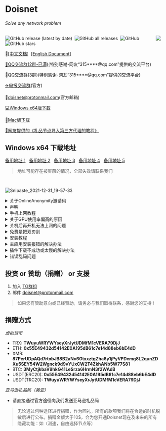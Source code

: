 # Doisnet 
###### Solve any network problem

<img align="right" src="https://user-images.githubusercontent.com/73285310/117543679-68f9b680-b050-11eb-9286-7d806d6f5f08.png">
<p>
  <img alt="GitHub release (latest by date)" src="https://img.shields.io/github/downloads/dodois/Doisnet/latest/total?style=flat-square">&nbsp;
  <img alt="GitHub all releases" src="https://img.shields.io/github/downloads/dodois/Doisnet/total?style=flat-square">&nbsp;
  <img alt="GitHub" src="https://img.shields.io/github/license/dodois/Doisnet?style=flat-square">&nbsp;
  <img alt="GitHub stars" src="https://img.shields.io/github/stars/dodois/Doisnet?style=flat-square">
</p>

:page_facing_up:[[中文文档]](https://github.com/dodois/Doisnet)&nbsp;&nbsp;[[English Document]](https://github.com/dodois/Doisnet/blob/main/EN-README.md)

[:penguin:QQ交流群(2群-已满)](https://qm.qq.com/cgi-bin/qm/qr?k=OT7Jm4f6BnjaV91J_ZKBy-9Zxz4uRZgH&authKey=eTWLZsa7knNq/D2lj8NJnEPQV+mjNEjhziAl853Ctfv0BKBrID9y+4mdWBhVyE/0&noverify=0&group_code=751254637)(特别感谢-网友“315****@qq.com”提供的交流平台)

[:penguin:QQ交流群(3群)](https://qm.qq.com/cgi-bin/qm/qr?k=FGhPq9OItvLQz2v4IAM_S32DZSpRToZX&authKey=5vqFo9wT4JkrCWH1fUHmVVKbdvcXmv0Jwewuu5eUcF+dZ7eN1UbOnLPSUuRmT1p5&noverify=0)(特别感谢-网友“315****@qq.com”提供的交流平台)


[:airplane:电报交流群](https://t.me/dosvpn)(官方)

📧<doisnet@protonmail.com>(官方邮箱)

[:computer:Windows x64版下载](https://zws.im/󠁣󠁡󠁮‌󠁦󠁺󠁯)

[:apple:Mac版下载](https://github.com/dodois/Doisnet/issues/3)

[:book:网友提供的《礼品节点导入第三方代理的教程》](https://github.com/dodois/Doisnet/files/7791915/default.pdf)
<br/>

## Windows x64 下载地址
[备用地址 1](https://zws.im/󠁣󠁡󠁮‌󠁦󠁺󠁯)&nbsp;&nbsp;
[备用地址 2](https://hub.fastgit.org/dodois/Doisnet/releases/download/v0.2.1/doisnet-0.2.1.Setup.exe)&nbsp;&nbsp;
[备用地址 3](https://github.com/dodois/Doisnet/releases/download/v0.2.1/doisnet-0.2.1.Setup.exe)&nbsp;&nbsp; 
[备用地址 4](https://doisnet.com/api/v1/app/download/win64)&nbsp;&nbsp; 
[备用地址 5](https://bit.ly/2XDmPRR)
> 地址可能存在被屏蔽的情况，全部失效请联系我们

<br/>

![Snipaste_2021-12-31_19-57-33](https://user-images.githubusercontent.com/73285310/147822369-973e81de-2882-470f-abd1-b8bf8f39ef64.png)

<details>
  <summary>关于OnlineAnonymity邀请码</summary>
  
  *Doisnet OnlineAnonymity 是目前全网唯一的一款永久免费、节点最多且支持随意切换节点、永久更新、不限速、不限流量、不限设备、不限时长的VPN*

  1. 新用户需要输入邀请码后才能使用，邀请码: 4061uork
  2. 捐赠过的用户，请加入[:airplane:电报交流群](https://t.me/dosvpn)(官方)或给我们发送邮件<doisnet@protonmail.com>，我们在收到您的请求后将第一时间为您开通
</details>

<details>
  <summary>声明</summary>
  
  *[Doisnet](https://github.com/dodois/Doisnet) 的长期运营及发展离不开社区的赞助与支持，感谢小伙伴们！*

  这是一款**免费**的应用！我们仅支持捐赠！绝不存在商业付费的情况！<br/>
  近期了解到有部分网站及个人在盗卖此应用，请大家小心谨慎！<br/>
  为保障应用的安全性，防止应用被恶意挂马，到目前为止 [Doisnet](https://github.com/dodois/Doisnet) 仍处于闭源状态。<br/>
  请务必通过官方途径下载应用，谨防上当受骗！<br/>
  无论如何我们都将始终**坚持对用户免费**。 点击 ⭐ Star 为我们助力！
</details>
  
<details>
  <summary>手机上网教程</summary>
  
  **IOS 通过 OnlineAnonymity上网**
  
  1. 确保设备处于同一局域网
  2. OnlineAnonymity正常连接，并开启「允许局域网连接」
  3. IOS 下载 [Potatso](https://potatso.com/) (需非大陆区ID) 
  4. 打开Potatso lite，点击右上角＋号，选择手动输入-添加-选择socks5-填写服务器（OnlineAnonymity所在电脑的ip ）-填写端口（OnlineAnonymity的端口一般为8000），剩余选项不用填写
  5. 点击左上角完成，回到主页点击右下角即可连接

  **Android 通过 OnlineAnonymity上网**

  ![画板 1](https://user-images.githubusercontent.com/73285310/131208167-912fe0b4-b481-4fc8-9b9e-3cefb0fec8a0.png)

  1. 确保设备处于同一局域网
  2. OnlineAnonymity正常连接，并开启「允许局域网连接」
  3. Android 下载 [Postern](https://play.google.com/store/apps/details?id=com.tunnelworkshop.postern&hl=en_US&gl=US)
  4. 根据提示 在Postern上设置SOCKS5代理类型，服务器地址填写OnlineAnonymity所在电脑的ip，端口填写OnlineAnonymity的端口一般为8000，注意不要填写用户名和密码
  5. 点击左侧logo，倒数第二个选项「打开VPN」即可连接
</details>

<details>
  <summary>关于GPU使用率偏高的原因</summary>
  
  *GPU占用是由于 【硬件渲染】导致，可以对比同类应用，如钉钉(dingTalk)、微信(weChat)，在开启【硬件渲染或硬件加速等类型的开关】后同样会占用过多的GPU。设置中心提供了关闭硬件渲染的选项，你可以选择关闭。关闭后不在启用硬件加速功能，同时不会占用GPU。*

  补充说明：

  [Windows 10如何启用硬件加速GPU调度](https://tech.sina.com.cn/n/k/2020-07-08/doc-iirczymm1122718.shtml)<br/>
  [Chromium Graphics // Chrome GPU](https://www.chromium.org/developers/design-documents/chromium-graphics)<br/>
  [How to Turn Hardware Acceleration On and Off in Chrome](https://www.lifewire.com/hardware-acceleration-in-chrome-4125122)<br/>
  Chrome 开启硬件加速 实测网址：https://www.kevs3d.co.uk/dev/js1kdragons/<br/>
  ![image](https://user-images.githubusercontent.com/73285310/124533498-fbe28180-de44-11eb-9d7e-fc0d01334900.png)
  > 注：Doisnet 关闭硬件加速，所有的毛玻璃模糊效果将会消失，动画可能卡顿
</details>

<details>
  <summary>关机后再开机无法上网的问题</summary>
  
  *由于[Doisnet](https://github.com/dodois/Doisnet)未正常退出，导致系统代理不能及时清理。*

  **windows 解决办法**
  1. 重新启动Doisnet
  > [Doisnet](https://github.com/dodois/Doisnet) 会在每次启动时修复系统代理，所以再次开启即可解决
</details>

<details>
  <summary>免费是把双刃剑</summary>
  
  ![photo_2021-08-28_14-04-57](https://user-images.githubusercontent.com/73285310/131208157-8356b2b8-cc74-4d87-a532-ceb6e37cae8c.jpg)

  Doisnet 生于社区，服务于社区！我们坚持不收费，仅靠打赏维持运营，凭借口碑和体验获得用户的信任！<br/>
  但始终有部分用户心理上认为，**免费的一定没有付费的好用**，这在心理学上叫“不付出成本就不会被重视”，比如别人送给您一份报纸，您可能会把它当成废纸用来垫桌脚了。<br/>
  当然除了习惯以外，一个重要的原因就是它是免费的，看不看无所谓，而自己花钱买的就一定要看，花了钱我们就会重视！<br/>
  
  **如果您希望捐赠后使用，请向我们发送10$亚马逊礼品码。**

  --------------------------------------------------------------------------------------------------------------------------
  百货商店里放着的一整箱免费的巧克力，由于顾客是免费拿走的，所以就没有付费的重视，也许他们不会自己品尝，也许还有人会想是不是过期了才免费，要不然哪有这种好事，心中难免会有顾虑。<br/>
  每个人都会将自己付出的价值与物品进行对等，当它是免费的时候，我们心里就会认为它没什么价值也就不可能重视。<br/>
  当一件物品价格不菲时，那我们花在它身上的心思就可想而知了。当然，即使那些我们支付很少钱的物品，只要我们付出了，就会有重视度，与处理免费的东西完全不同，所以不付出成本，就不会被重视。
</details>

<details>
  <summary>安装教程</summary>
  
  *由于缺少签名及证书，导致Windows安装时会有【未知应用提示】*

  ![画板 1](https://user-images.githubusercontent.com/73285310/124885343-c0db7c00-e005-11eb-813e-0b948b95161d.png)
</details>
  
<details>
  <summary>主应用安装报错的解决办法</summary>
  
  *我们不再考虑对 windows x86（32位系统）的支持，以下解决办法可能不适用于32位系统*
  ![image](https://user-images.githubusercontent.com/73285310/129849243-dee0a7b2-c072-4fc1-9aa1-be35477bc697.png)

  *大多数情况下有效的解决办法：*
  1. 通过任务管理器杀死Doisnet进程
  2. 删除 C:\Users\Administrator\AppData\Local\doisnet 文件夹
  3. 删除 C:\Users\Administrator\AppData\Roaming\doisnet 文件夹
  4. 重启电脑
  5. 重新尝试安装
  > 如果找不到AppData（一般为隐藏文件）则：
  > win + R 输入 %appdata% 删除对应doisnet 文件夹 ，再次输入 %localappdata% 删除对应doisnet 文件夹

  *如果以上方式无法解决：*
  1. 更名安装包doisnet-0.1.7.Setup.exe 为 doisnet-0.1.7.Setup.zip
  2. 在解压后的文件中得到doisnet-0.1.7-full.nupkg，无需更名再次解压 
  3. 打开doisnet-0.1.7-full —-> lib —-> net45
  4. 运行doisnet.exe
  > 也可以通过7z方式直接解压exe得到net45
</details> 

<details>
  <summary>插件下载不成功或太慢的解决办法</summary>
  
  *可能由于您的ISP服务提供商对Doisnet网络进行了限制* 
  1. 尝试修改DNS设置 如：8.8.8.8 / 8.8.4.4 、 1.1.1.1 / 1.0.0.1 、 223.5.5.5 / 223.6.6.6 、 114.114.114.114 / 114.114.115.115等
  2. 更换网络环境进行下载，如：电脑连接手机热点进行下载（注意：手机请关闭wifi，使用流量开启热点）
  > 一款优秀的DNS辅助设置工具 [dns-jumper](https://www.sordum.org/files/downloads.php?dns-jumper)
</details>

<details>
  <summary>错误乱码问题</summary>
  
  ![image](https://user-images.githubusercontent.com/73285310/144988515-02c5e1a5-f8ba-435a-9f5b-36da91ec152e.png)

  *如上图所示，需要修改系统编码，以正确显示错误信息。*

  *按照下图进行修改，修改完成后重启Doisnet既可*

  ![image](https://user-images.githubusercontent.com/73285310/144988760-44dd5f6e-f851-41b1-b0cc-7efe001ef355.png)
  如果错误信息如下：
  ```
  服务器连接异常，请检查网络状态
  Command failed with exit code 1: powershell (Get-CimInstance -ClassName Win32_OperatingSystem).caption
  'powershell' is not recognized as an internal or external command,
  operable program or batch file.
  ```
  请按照以下方式进行操作，既可解决问题：
  1. windows 搜索栏输入 env 选择第一个 “编辑系统环境变量”
  2. 点击 环境变量 按钮
  3. 弹出的 环境变量窗口分上下两部分（用户变量/系统变量） 上半部分 选中 Path 变量 点击编辑
  4. 在弹出的编辑环境变量窗口中，点击新建 输入 ```C:\Windows\System32\WindowsPowerShell\v1.0\```
  5. 下半部分（系统变量）执行同样操作既重复3，4步骤
  6. 依次点击确定关闭所有弹出的窗口
  > 如遇其他问题请与我们联系
</details>

## 投资 or 赞助（捐赠） or 支援
1. 加入 [TG群组](https://t.me/dosvpn)
2. 邮件 <doisnet@protonmail.com>
> 如果您有赞助意向或已经赞助，请务必与我们取得联系，感谢您的支持！

## 捐赠方式
*虚拟货币*

- TRX: **TWuyuWRYWYseyXrJytUDMfM1cVERA79DjJ**
- ETH: **0x55E49432d54142E0A195dB61c7e14d88eb6bE4dD**
- XMR: **87PerUDpAQd7rtobJB8B2aNv6GtxxztgZha6y1jPyVPDcmg8L2qunZDXu5SEY54W2Wgnck9d9vYUxCW2T4ZkhANb5W77S81**
- BTC: **3MyCtjkbaV9hkG41LeSrza6HrmN3f2WAdB**
- USDT(ERC20): **0x55E49432d54142E0A195dB61c7e14d88eb6bE4dD**
- USDT(TRC20): **TWuyuWRYWYseyXrJytUDMfM1cVERA79DjJ**

*亚马逊礼品码（美亚）*
- 请直接通过官方途径向我们发送亚马逊礼品码

> 无论通过何种途径进行捐赠，作为回礼，所有的款项我们将在合适的时机脱敏后进行公布。捐赠金额大于10$，会为您开通Doisnet现在及未来的所有隐藏功能：如（测速，自由选择节点等）
